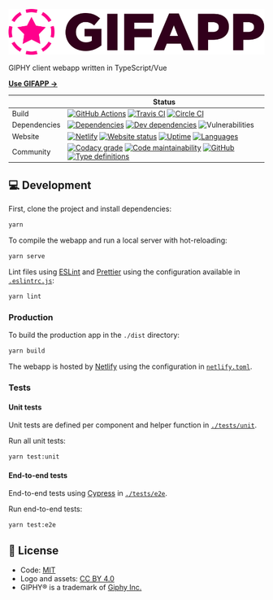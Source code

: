 [![GIFAPP](/public/img/logo.svg?sanitize=true)](https://gifapp.netlify.com)

GIPHY client webapp written in TypeScript/Vue

[**Use GIFAPP →**](https://gifapp.netlify.com)

|  | Status |
| - | - |
| Build | [![GitHub Actions](https://img.shields.io/github/workflow/status/AnandChowdhary/gifapp/Node%20CI?label=GitHub%20Actions)](https://github.com/AnandChowdhary/gifapp/actions) [![Travis CI](https://img.shields.io/travis/AnandChowdhary/gifapp?label=Travis%20CI)](https://travis-ci.org/AnandChowdhary/gifapp) [![Circle CI](https://img.shields.io/circleci/build/github/AnandChowdhary/gifapp?label=Circle%20CI)](https://circleci.com/gh/AnandChowdhary/gifapp) |
| Dependencies | [![Dependencies](https://img.shields.io/david/AnandChowdhary/gifapp.svg)](https://david-dm.org/AnandChowdhary/gifapp) [![Dev dependencies](https://img.shields.io/david/dev/AnandChowdhary/gifapp.svg)](https://david-dm.org/AnandChowdhary/gifapp) ![Vulnerabilities](https://img.shields.io/snyk/vulnerabilities/github/AnandChowdhary/gifapp.svg) |
| Website | [![Netlify](https://img.shields.io/netlify/09e6526c-1a08-41a6-ab17-1dab36b553c3)](https://app.netlify.com/sites/gifapp/deploys) [![Website status](https://img.shields.io/website?down_color=red&down_message=down&up_color=brightgreen&up_message=online&url=https%3A%2F%2Fgifapp.netlify.com)](https://gifapp.netlify.com) [![Uptime](https://img.shields.io/uptimerobot/ratio/7/m784125422-c46563aed2c50d20f0aff03f)](https://stats.uptimerobot.com/m29YvtjqOg) [![Languages](https://img.shields.io/endpoint?url=https%3A%2F%2Fservices.anandchowdhary.now.sh%2Fapi%2Fgithub-files%3Frepo%3DAnandChowdhary%2Fgifapp%26path%3Dsrc%2Fi18n%26label%3Di18n%26message%3D%25241%2524%2520language%2524S%2524%26color%3Dblueviolet)](https://github.com/AnandChowdhary/gifapp/tree/master/src/i18n) |
| Community | [![Codacy grade](https://img.shields.io/codacy/grade/403c8644e13e47df878156f3658220ce)](https://www.codacy.com/manual/AnandChowdhary/gifapp) [![Code maintainability](https://img.shields.io/codeclimate/maintainability/AnandChowdhary/gifapp)](https://codeclimate.com/github/AnandChowdhary/gifapp) [![GitHub](https://img.shields.io/github/license/AnandChowdhary/gifapp.svg)](https://github.com/AnandChowdhary/gifapp/blob/master/LICENSE) [![Type definitions](https://img.shields.io/badge/types-TypeScript-blue.svg)](https://gifapp.netlify.com/typedoc) |


## 💻 Development

First, clone the project and install dependencies:

```bash
yarn
```

To compile the webapp and run a local server with hot-reloading:

```bash
yarn serve
```

Lint files using [ESLint](https://eslint.org/) and [Prettier](https://prettier.io) using the configuration available in [`.eslintrc.js`](./.eslintrc.js):

```bash
yarn lint
```

### Production

To build the production app in the `./dist` directory:

```bash
yarn build
```

The webapp is hosted by [Netlify](https://www.netlify.com) using the configuration in [`netlify.toml`](./netlify.toml).

### Tests

#### Unit tests

Unit tests are defined per component and helper function in [`./tests/unit`](./tests/unit).

Run all unit tests:

```bash
yarn test:unit
```

#### End-to-end tests

End-to-end tests using [Cypress](https://www.cypress.io/) in [`./tests/e2e`](./tests/e2e).

Run end-to-end tests:

```bash
yarn test:e2e
```

## 📄 License

- Code: [MIT](/LICENSE)
- Logo and assets: [CC BY 4.0](https://creativecommons.org/licenses/by/4.0/)
- GIPHY® is a trademark of [Giphy Inc.](https://giphy.com/about)
